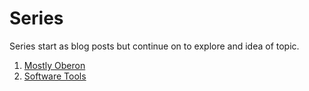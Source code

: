 
Series
======

Series start as blog posts but continue
on to explore and idea of topic.

1. [Mostly Oberon](blog/2020/04/11/Mostly-Oberon.html)
2. [Software Tools](blog/2020/09/29/Software-Tools-1.html)

